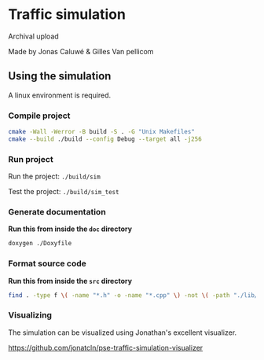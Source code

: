 # Traffic simulation
Archival upload

Made by Jonas Caluwé & Gilles Van pellicom

## Using the simulation

A linux environment is required.

### Compile project
```bash
cmake -Wall -Werror -B build -S . -G "Unix Makefiles"
cmake --build ./build --config Debug --target all -j256
```

### Run project
Run the project: `./build/sim`

Test the project: `./build/sim_test`

### Generate documentation
**Run this from inside the `doc` directory**

```bash
doxygen ./Doxyfile
```

### Format source code
**Run this from inside the `src` directory**

```bash
find . -type f \( -name "*.h" -o -name "*.cpp" \) -not \( -path "./lib/gtest/*" -or -path "./lib/mini/*" -or -path "./lib/nlohmann-json/*" -or -path "./lib/pugixml/*" -or -path "./lib/visualizer/*" \) -exec clang-format -i -style=file {} \;
```

### Visualizing
The simulation can be visualized using Jonathan's excellent visualizer.

https://github.com/jonatcln/pse-traffic-simulation-visualizer
